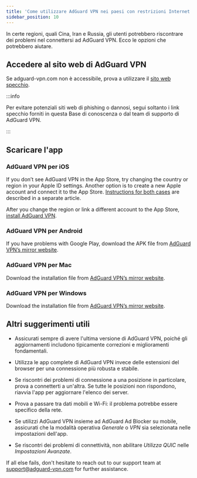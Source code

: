 ```yaml
---
title: 'Come utilizzare AdGuard VPN nei paesi con restrizioni Internet'
sidebar_position: 10
---
```


In certe regioni, quali Cina, Iran e Russia, gli utenti potrebbero riscontrare dei problemi nel connettersi ad AdGuard VPN. Ecco le opzioni che potrebbero aiutare.

## Accedere al sito web di AdGuard VPN

Se adguard-vpn.com non è accessibile, prova a utilizzare il [sito web specchio](https://adguardvpn-help.com/).

:::info

Per evitare potenziali siti web di phishing o dannosi, segui soltanto i link specchio forniti in questa Base di conoscenza o dal team di supporto di AdGuard VPN.

:::

## Scaricare l'app

### AdGuard VPN per iOS

If you don’t see AdGuard VPN in the App Store, try changing the country or region in your Apple ID settings. Another option is to create a new Apple account and connect it to the App Store. [Instructions for both cases](/adguard-vpn-for-ios/solving-problems/app-store) are described in a separate article.

After you change the region or link a different account to the App Store, [install AdGuard VPN](https://apps.apple.com/us/app/adguard-vpn-unlimited-fast/id1525373602).

### AdGuard VPN per Android

If you have problems with Google Play, download the APK file from [AdGuard VPN’s mirror website](https://adguardvpn-help.com/android/overview.html).

### AdGuard VPN per Mac

Download the installation file from [AdGuard VPN’s mirror website](https://adguardvpn-help.com/windows/overview.html).

### AdGuard VPN per Windows

Download the installation file from [AdGuard VPN’s mirror website](https://adguardvpn-help.com/mac/overview.html).

## Altri suggerimenti utili

- Assicurati sempre di avere l'ultima versione di AdGuard VPN, poiché gli aggiornamenti includono tipicamente correzioni e miglioramenti fondamentali.

- Utilizza le app complete di AdGuard VPN invece delle estensioni del browser per una connessione più robusta e stabile.

- Se riscontri dei problemi di connessione a una posizione in particolare, prova a connetterti a un'altra. Se tutte le posizioni non rispondono, riavvia l'app per aggiornare l'elenco dei server.

- Prova a passare tra dati mobili e Wi-Fi: il problema potrebbe essere specifico della rete.

- Se utilizzi AdGuard VPN insieme ad AdGuard Ad Blocker su mobile, assicurati che la modalità operativa *Generale* o *VPN* sia selezionata nelle impostazioni dell'app.

- Se riscontri dei problemi di connettività, non abilitare *Utilizza QUIC* nelle *Impostazioni Avanzate*.

If all else fails, don't hesitate to reach out to our support team at <support@adguard-vpn.com> for further assistance.
